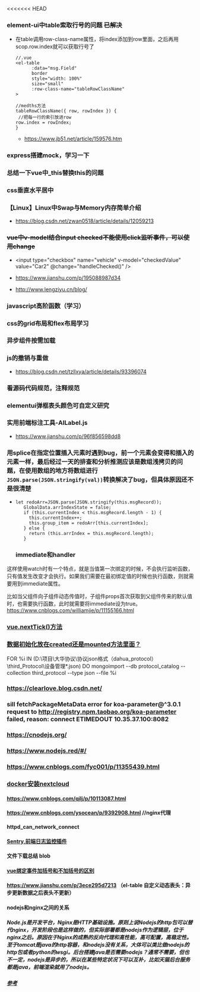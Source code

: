 <<<<<<< HEAD
<!--
 * @Descripttion: 
 * @version: 
 * @Author: leung
 * @Date: 2020-08-18 15:24:45
 * @LastEditors: Frank
 * @LastEditTime: 2020-11-05 09:02:31
-->
### element-ui中table索取行号的问题 ~~已解决~~
- 在table调用row-class-name属性，将index添加到row里面，之后再用scop.row.index就可以获取行号了

    ```
    //.vue
    <el-table
          :data="msg.Field"
          border
          style="width: 100%"
          size="small"
          :row-class-name="tableRowClassName"
    >

    //medths方法
    tableRowClassName({ row, rowIndex }) {
     //把每一行的索引放进row
    row.index = rowIndex;
    }
    ```


    - https://www.jb51.net/article/159576.htm
### express搭建mock，学习一下

### 总结一下vue中_this替换this的问题
### css垂直水平居中
### 【Linux】Linux中Swap与Memory内存简单介绍
- https://blog.csdn.net/zwan0518/article/details/12059213
### ~~vue中v-model结合input checked不能使用click监听事件，可以使用change~~
- <input type="checkbox" name="vehicle" v-model="checkedValue"  value="Car2"  @change="handleChecked()" />
- https://www.jianshu.com/p/195088987d34

- http://www.lengziyu.cn/blog/
### javascript高阶函数（学习）
### css的grid布局和flex布局学习
### 异步组件按需加载
### js的撤销与重做
- https://blog.csdn.net/tzllxya/article/details/93396074
### 看源码代码规范，注释规范
### elementui弹框表头颜色可自定义研究

### 实用前端标注工具-AILabel.js
- https://www.jianshu.com/p/96f856598dd8

### 用splice在指定位置插入元素时遇到bug，前一个元素会变得和插入的元素一样，最后经过一天的排查和分析推测应该是数组浅拷贝的问题，在使用数组的地方将数组进行`JSON.parse(JSON.stringify(val))`转换解决了bug，但具体原因还不是很清楚
-  ```
   let redoArr=JSON.parse(JSON.stringify(this.msgRecord));
      GlobalData.arrIndexState = false;
      if (this.currentIndex < this.msgRecord.length - 1) {
        this.currentIndex++;
        this.group_item = redoArr[this.currentIndex];
      } else {
        return (this.arrIndex = this.msgRecord.length);
      }
   ```



   ### immediate和handler
这样使用watch时有一个特点，就是当值第一次绑定的时候，不会执行监听函数，只有值发生改变才会执行。如果我们需要在最初绑定值的时候也执行函数，则就需要用到immediate属性。

比如当父组件向子组件动态传值时，子组件props首次获取到父组件传来的默认值时，也需要执行函数，此时就需要将immediate设为true。https://www.cnblogs.com/williamjie/p/11155166.html


### [vue.nextTick()方法](https://blog.csdn.net/zhouzuoluo/article/details/84752280)
### [数据初始化放在created还是mounted方法里面？](https://www.cnblogs.com/lvonve/p/11250178.html)
FOR %i IN (D:\项目\大华协议\协议json格式（dahua_protocol）\third_Protocol\设备管理\*.json) DO mongoimport --db protocol_catalog --collection third_protocol --type json --file %i
### https://clearlove.blog.csdn.net/



###  sill fetchPackageMetaData error for koa-parameter@^3.0.1 request to http://registry.npm.taobao.org/koa-parameter failed, reason: connect ETIMEDOUT 10.35.37.100:8082

### https://cnodejs.org/
### https://www.nodejs.red/#/

### https://www.cnblogs.com/fyc001/p/11355439.html


### [docker安装nextcloud](https://www.cnblogs.com/Timesi/archive/2018/09/21/9688463.html)


#### https://www.cnblogs.com/qilj/p/10113087.html
#### https://www.cnblogs.com/ysocean/p/9392908.html   //nginx代理
#### httpd_can_network_connect
#### [Sentry,前端日志监控插件](https://blog.calabash.top/Calabash/articles/5dd4b147d5cac700117dfbe2)
#### 文件下载总结 blob
#### [vue绑定事件加括号和不加括号的区别](https://www.zhuyuntao.cn/vue%E4%B8%AD%E7%BB%91%E5%AE%9A%E4%BA%8B%E4%BB%B6%E7%9A%84%E6%8B%AC%E5%8F%B7%E9%97%AE%E9%A2%98)
#### https://www.jianshu.com/p/3ece295d7213 （el-table 自定义动态表头：异步更新数据之后表头不更新）
#### nodejs和nginx之间的关系
##### Node.js是开发平台，Nginx是HTTP基础设施。原则上说Nodejs的http包可以替代nginx，开发阶段也是这样做的，但实际部署都是nodejs作为逻辑层，位于nginx之后。原因在于Nginx的成熟的反向代理和高性能，高可配置，高稳定性。至于tomcat是java的http容器，和nodejs没有关系，大体可以类比做nodejs的http包或者python的wsgi。后台搭建java是否需要nodejs？通常不需要，但也不一定，nodejs是异步的，所以在某些特定状况下可以互补，比如天猫后台服务都是java，前端渲染就用了nodejs。
##### [参考](https://www.zhihu.com/question/306108934/answer/556064560)

